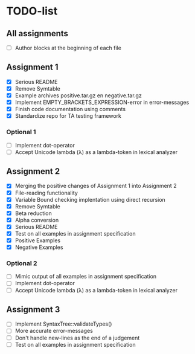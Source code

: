 # TODO-list

## All assignments

- [ ] Author blocks at the beginning of each file

## Assignment 1

- [x] Serious README
- [x] Remove Symtable
- [x] Example archives positive.tar.gz en negative.tar.gz
- [x] Implement EMPTY_BRACKETS_EXPRESSION-error in error-messages
- [x] Finish code documentation using comments
- [x] Standardize repo for TA testing framework

### Optional 1

- [ ] Implement dot-operator
- [ ] Accept Unicode lambda (λ) as a lambda-token in lexical analyzer

## Assignment 2

- [x] Merging the positive changes of Assignment 1 into Assignment 2
- [x] File-reading functionality
- [x] Variable Bound checking implentation using direct recursion
- [x] Remove Symtable
- [x] Beta reduction
- [x] Alpha conversion
- [x] Serious README
- [x] Test on all examples in assignment specification
- [x] Positive Examples
- [x] Negative Examples

### Optional 2

- [ ] Mimic output of all examples in assignment specification
- [ ] Implement dot-operator
- [ ] Accept Unicode lambda (λ) as a lambda-token in lexical analyzer

## Assignment 3

- [ ] Implement SyntaxTree::validateTypes()
- [ ] More accurate error-messages
- [ ] Don't handle new-lines as the end of a judgement
- [ ] Test on all examples in assignment specification
